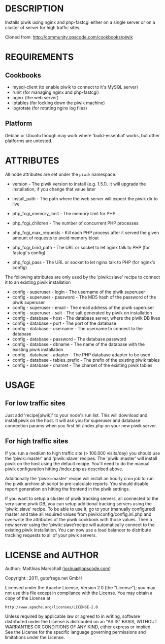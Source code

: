 DESCRIPTION
====

Installs piwik using nginx and php-fastcgi either on a single server or on a cluster of server for high traffic sites.

Cloned from: http://community.opscode.com/cookbooks/piwik

REQUIREMENTS
====

Cookbooks
----

* mysql-client (to enable piwik to connect to it's MySQL server)
* runit (for managing nginx and php-fastcgi)
* nginx (the web server)
* iptables (for locking down the piwik machine)
* logrotate (for rotating nginx log files)


Platform
----

Debian or Ubuntu though may work where 'build-essential' works, but other platforms are untested.

ATTRIBUTES
====

All node attributes are set under the `piwik` namespace.

* version - The piwik version to install (e.g. 1.5.1). It will upgrade the installation, if you change that value later
* install_path - The path where the web server will expect the piwik dir to live

* php_fcgi_memory_limit - The memory limit for PHP
* php_fcgi_children - The number of concurrent PHP processes
* php_fcgi_max_requests - Kill each PHP process after it served the given amount of requests to avoid memory bloat
* php_fcgi_bind_path - The URL or socket to let nginx talk to PHP (for fastcgi's config)
* php_fcgi_pass - The URL or socket to let nginx talk to PHP (for nginx's config)

The following attributes are only used by the 'piwik::slave' recipe to connect it to an existing piwik installation

* config - superuser - login - The username of the piwik superuser
* config - superuser - password - The MD5 hash of the password of the piwik superuser
* config - superuser - email - The email address of the piwik superuser
* config - superuser - salt - The salt generated by piwik on installation
* config - database - host - The database server, where the piwik DB lives
* config - database - port - The port of the database
* config - database - username - The username to connect to the database
* config - database - password - The database password
* config - database - dbname - The name of the database with the existing piwik installation
* config - database - adapter - The PHP database adapter to be used
* config - database - tables_prefix - The prefix of the existing piwik tables
* config - database - charset - The charset of the existing piwik tables


USAGE
====

For low traffic sites
----

Just add 'recipe[piwik]' to your node's run list. This will download and install piwik on the host. It will ask you for
superuser and database connection params when you first hit /index.php on your new piwik server.

For high traffic sites
----

If you run a medium to high traffic site (> 100.000 visits/day) you should use the 'piwik::master' and 'piwik::slave'
recipes. The 'piwik::master' will install piwik on the host using the default recipe. You'll need to do the manual
piwik configuration hitting /index.php as described above.

Additionally the 'piwik::master' recipe will install an hourly cron job to run the piwik archive.sh script to
pre-calculate reports. You should disable report generation on hitting the frontend in the piwik settings.

If you want to setup a cluster of piwik tracking servers, all connected to the very same piwik DB, you can setup
additional tracking servers using the 'piwik::slave' recipe. To be able to use it, go to your (manually configured)
master and take all required values from piwik/config/config.ini.php and overwrite the attributes of the piwik
cookbook with those values. Then a new server using the 'piwik::slave'recipe will automatically connect to the existing
piwik installation. You can now use a load balancer to distribute tracking requests to all of your piwik servers.


LICENSE and AUTHOR
====

Author:: Matthias Marschall (<joshua@opscode.com>)

Copyright:: 2011, gutefrage.net GmbH

Licensed under the Apache License, Version 2.0 (the "License");
you may not use this file except in compliance with the License.
You may obtain a copy of the License at

    http://www.apache.org/licenses/LICENSE-2.0

Unless required by applicable law or agreed to in writing, software
distributed under the License is distributed on an "AS IS" BASIS,
WITHOUT WARRANTIES OR CONDITIONS OF ANY KIND, either express or implied.
See the License for the specific language governing permissions and
limitations under the License.